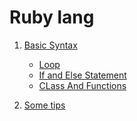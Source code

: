# Ruby lang  

1. [Basic Syntax](basics/basic_syntax.md)
    - [Loop](basics/loops_types.rb)
    - [If and Else Statement](basics/if_statement.rb)
    - [CLass And Functions](basics/class_and_functions.rb)
    
2. [Some tips]()

